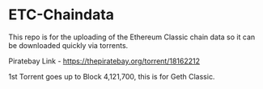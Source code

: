 # ETC-Chaindata
This repo is for the uploading of the Ethereum Classic chain data so it can be downloaded quickly via torrents. 

Piratebay Link - https://thepiratebay.org/torrent/18162212

1st Torrent goes up to Block 4,121,700, this is for Geth Classic. 
